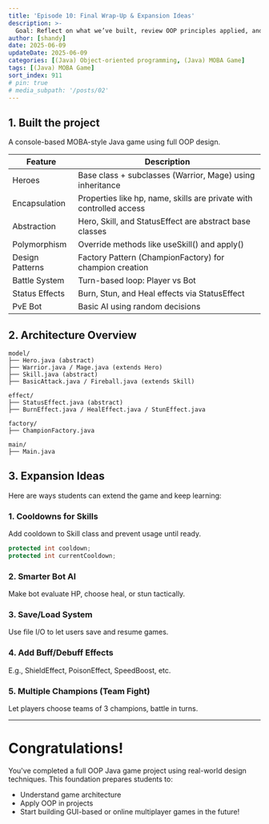 ```yaml
---
title: 'Episode 10: Final Wrap-Up & Expansion Ideas'
description: >-
  Goal: Reflect on what we’ve built, review OOP principles applied, and explore ways to take this project further.
author: [shandy]
date: 2025-06-09
updateDate: 2025-06-09
categories: [(Java) Object-oriented programming, (Java) MOBA Game]
tags: [(Java) MOBA Game]
sort_index: 911
# pin: true
# media_subpath: '/posts/02'
---
```


## 1. Built the project
A console-based MOBA-style Java game using full OOP design.

| Feature           | Description                                                                 |
|-------------------|-----------------------------------------------------------------------------|
| Heroes         | Base class + subclasses (Warrior, Mage) using inheritance                  |
| Encapsulation  | Properties like hp, name, skills are private with controlled access         |
| Abstraction    | Hero, Skill, and StatusEffect are abstract base classes                     |
| Polymorphism   | Override methods like useSkill() and apply()                                |
| Design Patterns| Factory Pattern (ChampionFactory) for champion creation                     |
| Battle System  | Turn-based loop: Player vs Bot                                               |
| Status Effects | Burn, Stun, and Heal effects via StatusEffect                               |
| PvE Bot        | Basic AI using random decisions   

## 2. Architecture Overview

```
model/
├── Hero.java (abstract)
├── Warrior.java / Mage.java (extends Hero)
├── Skill.java (abstract)
├── BasicAttack.java / Fireball.java (extends Skill)

effect/
├── StatusEffect.java (abstract)
├── BurnEffect.java / HealEffect.java / StunEffect.java

factory/
├── ChampionFactory.java

main/
├── Main.java
```

## 3. Expansion Ideas

Here are ways students can extend the game and keep learning:

### 1. Cooldowns for Skills
Add cooldown to Skill class and prevent usage until ready.

```java
protected int cooldown;
protected int currentCooldown;
```

### 2. Smarter Bot AI
Make bot evaluate HP, choose heal, or stun tactically.

### 3. Save/Load System
Use file I/O to let users save and resume games.

### 4. Add Buff/Debuff Effects
E.g., ShieldEffect, PoisonEffect, SpeedBoost, etc.

### 5. Multiple Champions (Team Fight)
Let players choose teams of 3 champions, battle in turns.

---
# Congratulations!
You've completed a full OOP Java game project using real-world design techniques. This foundation prepares students to:
- Understand game architecture
- Apply OOP in projects
- Start building GUI-based or online multiplayer games in the future!
